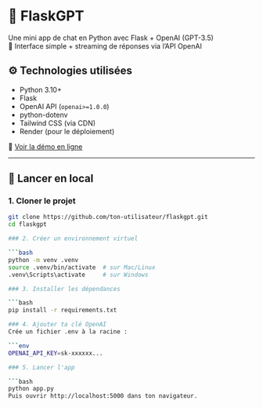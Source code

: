 # 🧠 FlaskGPT

Une mini app de chat en Python avec Flask + OpenAI (GPT-3.5)  
💬 Interface simple + streaming de réponses via l’API OpenAI


## ⚙️ Technologies utilisées

- Python 3.10+
- Flask
- OpenAI API (`openai>=1.0.0`)
- python-dotenv
- Tailwind CSS (via CDN)
- Render (pour le déploiement)
  
🚀 [Voir la démo en ligne](https://flaskgpt-1dku.onrender.com)


---

## 🧪 Lancer en local

### 1. Cloner le projet

```bash
git clone https://github.com/ton-utilisateur/flaskgpt.git
cd flaskgpt

### 2. Créer un environnement virtuel

```bash
python -m venv .venv
source .venv/bin/activate  # sur Mac/Linux
.venv\Scripts\activate     # sur Windows

### 3. Installer les dépendances

```bash
pip install -r requirements.txt

### 4. Ajouter ta clé OpenAI
Crée un fichier .env à la racine :

```env
OPENAI_API_KEY=sk-xxxxxx...

### 5. Lancer l'app

```bash
python app.py
Puis ouvrir http://localhost:5000 dans ton navigateur.





